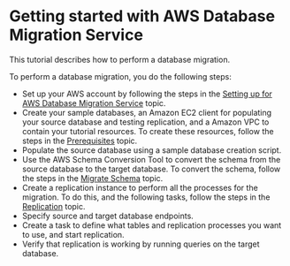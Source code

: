 # Getting started with AWS Database Migration Service<a name="CHAP_GettingStarted"></a>

This tutorial describes how to perform a database migration\. 

To perform a database migration, you do the following steps:
+ Set up your AWS account by following the steps in the [Setting up for AWS Database Migration Service](CHAP_GettingStarted.SettingUp.md) topic\.
+ Create your sample databases, an Amazon EC2 client for populating your source database and testing replication, and a Amazon VPC to contain your tutorial resources\. To create these resources, follow the steps in the [Prerequisites](CHAP_GettingStarted.Prerequisites.md) topic\.
+ Populate the source database using a sample database creation script\.
+ Use the AWS Schema Conversion Tool to convert the schema from the source database to the target database\. To convert the schema, follow the steps in the [Migrate Schema](CHAP_GettingStarted.SCT.md) topic\.
+ Create a replication instance to perform all the processes for the migration\. To do this, and the following tasks, follow the steps in the [Replication](CHAP_GettingStarted.Replication.md) topic\.
+ Specify source and target database endpoints\.
+ Create a task to define what tables and replication processes you want to use, and start replication\.
+ Verify that replication is working by running queries on the target database\.